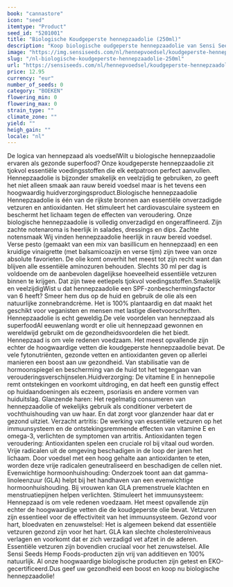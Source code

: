 ```yaml
---
book: "cannastore"
icon: "seed"
itemtype: "Product"
seed_id: "5201001"
title: "Biologische Koudgeperste hennepzaadolie (250ml)"
description: "Koop biologische oudgeperste hennepzaadolie van Sensi Seeds Hemp Foods. Topkwaliteit, organisch en een heerlijke smaak. Snel leverbaar in 500 ml en 250 ml"
image: "https://img.sensiseeds.com/nl/hennepvoedsel/koudgeperste-hennepzaadolie-250ml-image.png"
slug: "/nl-biologische-koudgeperste-hennepzaadolie-250ml"
url: "https://sensiseeds.com/nl/hennepvoedsel/koudgeperste-hennepzaadolie-250ml?a_aid=cannastore"
price: 12.95
currency: "eur"
number_of_seeds: 0
category: "BOEKEN"
flowering_min: 0
flowering_max: 0
strain_type: ""
climate_zone: ""
yield: ""
heigh_gain: ""
locale: "nl"
---
```

De logica van hennepzaad als voedselWilt u biologische hennepzaadolie ervaren als gezonde superfood? Onze koudgeperste hennepzaadolie zit tjokvol essentiële voedingsstoffen die elk eetpatroon perfect aanvullen. Hennepzaadolie is bijzonder smakelijk en veelzijdig te gebruiken, zo geeft het niet alleen smaak aan rauw bereid voedsel maar is het tevens een hoogwaardig huidverzorgingsproduct.Biologische hennepzaadolie Hennepzaadolie is één van de rijkste bronnen aan essentiële onverzadigde vetzuren en antioxidanten. Het stimuleert het cardiovasculaire systeem en beschermt het lichaam tegen de effecten van veroudering. Onze biologische hennepzaadolie is volledig onverzadigd en ongeraffineerd. Zijn zachte notenaroma is heerlijk in salades, dressings en dips. Zachte notensmaak Wij vinden hennepzaadolie heerlijk in rauw bereid voedsel. Verse pesto (gemaakt van een mix van basillicum en hennepzaad) en een kruidige vinaigrette (met balsamicoazijn en verse tijm) zijn twee van onze absolute favorieten. De olie komt onverhit het meest tot zijn recht want dan blijven alle essentiële aminozuren behouden. Slechts 30 ml per dag is voldoende om de aanbevolen dagelijkse hoeveelheid essentiële vetzuren binnen te krijgen. Dat zijn twee eetlepels tjokvol voedingsstoffen.Smakelijk en veelzijdigWist u dat hennepzaadolie een SPF-zonbeschermingsfactor van 6 heeft? Smeer hem dus op de huid en gebruik de olie als een natuurlijke zonnebrandcrème. Het is 100% plantaardig en dat maakt het geschikt voor veganisten en mensen met lastige dieetvoorschriften. Hennepzaadolie is echt geweldig.De vele voordelen van hennepzaad als superfoodAl eeuwenlang wordt er olie uit hennepzaad gewonnen en wereldwijd gebruikt om de gezondheidsvoordelen die het biedt. Hennepzaad is om vele redenen voedzaam. Het meest opvallende zijn echter de hoogwaardige vetten die koudgeperste hennepzaadolie bevat. De vele fytonutriënten, gezonde vetten en antioxidanten geven op allerlei manieren een boost aan uw gezondheid. Van stabilisatie van de hormoonspiegel en bescherming van de huid tot het tegengaan van verouderingsverschijnselen.Huidverzorging: De vitamine E in hennepolie remt ontstekingen en voorkomt uitdroging, en dat heeft een gunstig effect op huidaandoeningen als eczeem, psoriasis en andere vormen van huiduitslag. Glanzende haren: Het regelmatig consumeren van hennepzaadolie of wekelijks gebruik als conditioner verbetert de vochthuishouding van uw haar. En dat zorgt voor glanzender haar dat er gezond uitziet. Verzacht artritis: De werking van essentiële vetzuren op het immuunsysteem en de ontstekingsremmende effecten van vitamine E en omega-3, verlichten de symptomen van artritis. Antioxidanten tegen veroudering: Antioxidanten spelen een cruciale rol bij vitaal oud worden. Vrije radicalen uit de omgeving beschadigen in de loop der jaren het lichaam. Door voedsel met een hoog gehalte aan antioxidanten te eten, worden deze vrije radicalen geneutraliseerd en beschadigen de cellen niet. Evenwichtige hormoonhuishouding: Onderzoek toont aan dat gamma-linoleenzuur (GLA) helpt bij het handhaven van een evenwichtige hormoonhuishouding. Bij vrouwen kan GLA premenstruele klachten en menstruatiepijnen helpen verlichten. Stimuleert het immuunsysteem: Hennepzaad is om vele redenen voedzaam. Het meest opvallende zijn echter de hoogwaardige vetten die de koudgeperste olie bevat. Vetzuren zijn essentieel voor de effectiviteit van het immuunsysteem. Gezond voor hart, bloedvaten en zenuwstelsel: Het is algemeen bekend dat essentiële vetzuren gezond zijn voor het hart. GLA kan slechte cholesterolniveaus verlagen en voorkomt dat er zich verzadigd vet afzet in de aderen. Essentiële vetzuren zijn bovendien cruciaal voor het zenuwstelsel. Alle Sensi Seeds Hemp Foods-producten zijn vrij van additieven en 100% natuurlijk. Al onze hoogwaardige biologische producten zijn getest en EKO-gecertificeerd.Dus geef uw gezondheid een boost en koop nu biologische hennepzaadolie!
